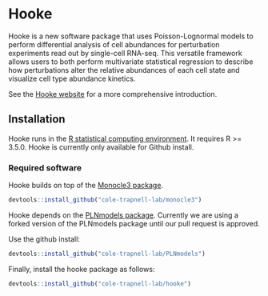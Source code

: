 # Hooke

Hooke is a new software package that uses Poisson-Lognormal models to perform differential analysis of cell abundances for perturbation experiments read out by single-cell RNA-seq. This versatile framework allows users to both perform multivariate statistical regression to describe how perturbations alter the relative abundances of each cell state and visualize cell type abundance kinetics.

See the [Hooke website](https://cole-trapnell-lab.github.io/hooke/) for a more comprehensive introduction. 

## Installation

Hooke runs in the [R statistical computing environment](https://www.r-project.org/). It requires R >= 3.5.0. Hooke is currently only available for Github install. 

### Required software

Hooke builds on top of the [Monocle3 package](https://cole-trapnell-lab.github.io/monocle3/docs/installation/). 

```r
devtools::install_github("cole-trapnell-lab/monocle3")
```

Hooke depends on the [PLNmodels package](https://pln-team.github.io/PLNmodels/index.html). Currently we are using a forked version of the PLNmodels package until our pull request is approved. 

Use the github install: 

```r 
devtools::install_github("cole-trapnell-lab/PLNmodels")
```

Finally, install the hooke package as follows: 

```r
devtools::install_github("cole-trapnell-lab/hooke")
```
